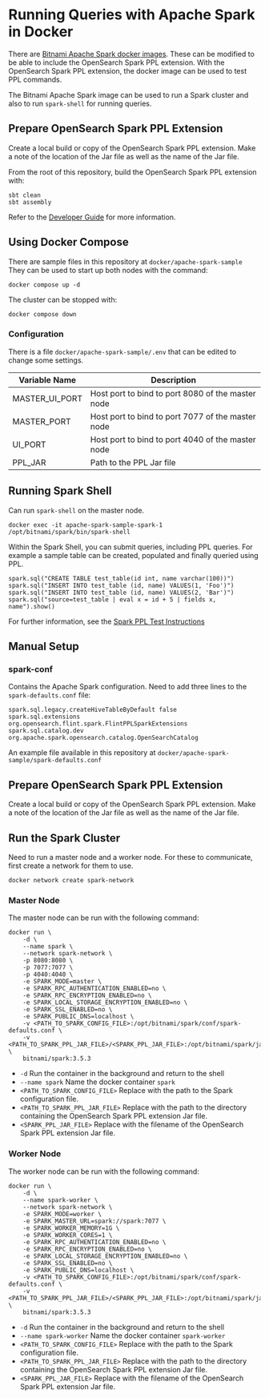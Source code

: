 # Running Queries with Apache Spark in Docker

There are [Bitnami Apache Spark docker images](https://hub.docker.com/r/bitnami/spark).
These can be modified to be able to include the OpenSearch Spark PPL extension. With the OpenSearch
Spark PPL extension, the docker image can be used to test PPL commands.

The Bitnami Apache Spark image can be used to run a Spark cluster and also to run
`spark-shell` for running queries.

## Prepare OpenSearch Spark PPL Extension

Create a local build or copy of the OpenSearch Spark PPL extension. Make a note of the
location of the Jar file as well as the name of the Jar file.

From the root of this repository, build the OpenSearch Spark PPL extension with:

```
sbt clean
sbt assembly
```

Refer to the [Developer Guide](../DEVELOPER_GUIDE.md) for more information.

## Using Docker Compose

There are sample files in this repository at `docker/apache-spark-sample` They can be used to
start up both nodes with the command:

```
docker compose up -d
```

The cluster can be stopped with:

```
docker compose down
```

### Configuration

There is a file `docker/apache-spark-sample/.env` that can be edited to change some settings.

| Variable Name  | Description                                       |
|----------------|---------------------------------------------------|
| MASTER_UI_PORT | Host port to bind to port 8080 of the master node |
| MASTER_PORT    | Host port to bind to port 7077 of the master node |
| UI_PORT        | Host port to bind to port 4040 of the master node |
| PPL_JAR        | Path to the PPL Jar file                          |

## Running Spark Shell

Can run `spark-shell` on the master node.

```
docker exec -it apache-spark-sample-spark-1 /opt/bitnami/spark/bin/spark-shell
```

Within the Spark Shell, you can submit queries, including PPL queries. For example a sample
table can be created, populated and finally queried using PPL.

```
spark.sql("CREATE TABLE test_table(id int, name varchar(100))")
spark.sql("INSERT INTO test_table (id, name) VALUES(1, 'Foo')")
spark.sql("INSERT INTO test_table (id, name) VALUES(2, 'Bar')")
spark.sql("source=test_table | eval x = id + 5 | fields x, name").show()
```

For further information, see the [Spark PPL Test Instructions](ppl-lang/local-spark-ppl-test-instruction.md)

## Manual Setup

### spark-conf

Contains the Apache Spark configuration. Need to add three lines to the `spark-defaults.conf`
file:
```
spark.sql.legacy.createHiveTableByDefault false
spark.sql.extensions org.opensearch.flint.spark.FlintPPLSparkExtensions
spark.sql.catalog.dev org.apache.spark.opensearch.catalog.OpenSearchCatalog
```

An example file available in this repository at `docker/apache-spark-sample/spark-defaults.conf`

## Prepare OpenSearch Spark PPL Extension

Create a local build or copy of the OpenSearch Spark PPL extension. Make a note of the
location of the Jar file as well as the name of the Jar file.

## Run the Spark Cluster

Need to run a master node and a worker node. For these to communicate, first create a network
for them to use.

```
docker network create spark-network
```

### Master Node

The master node can be run with the following command:
```
docker run \
    -d \
    --name spark \
    --network spark-network \
    -p 8080:8080 \
    -p 7077:7077 \
    -p 4040:4040 \
    -e SPARK_MODE=master \
    -e SPARK_RPC_AUTHENTICATION_ENABLED=no \
    -e SPARK_RPC_ENCRYPTION_ENABLED=no \
    -e SPARK_LOCAL_STORAGE_ENCRYPTION_ENABLED=no \
    -e SPARK_SSL_ENABLED=no \
    -e SPARK_PUBLIC_DNS=localhost \
    -v <PATH_TO_SPARK_CONFIG_FILE>:/opt/bitnami/spark/conf/spark-defaults.conf \
    -v <PATH_TO_SPARK_PPL_JAR_FILE>/<SPARK_PPL_JAR_FILE>:/opt/bitnami/spark/jars/<SPARK_PPL_JAR_FILE> \
    bitnami/spark:3.5.3
```

* `-d`
   Run the container in the background and return to the shell
* `--name spark`
   Name the docker container `spark`
* `<PATH_TO_SPARK_CONFIG_FILE>`
   Replace with the path to the Spark configuration file.
* `<PATH_TO_SPARK_PPL_JAR_FILE>`
   Replace with the path to the directory containing the OpenSearch Spark PPL extension
   Jar file.
* `<SPARK_PPL_JAR_FILE>`
   Replace with the filename of the OpenSearch Spark PPL extension Jar file.

### Worker Node

The worker node can be run with the following command:
```
docker run \
    -d \
    --name spark-worker \
    --network spark-network \
    -e SPARK_MODE=worker \
    -e SPARK_MASTER_URL=spark://spark:7077 \
    -e SPARK_WORKER_MEMORY=1G \
    -e SPARK_WORKER_CORES=1 \
    -e SPARK_RPC_AUTHENTICATION_ENABLED=no \
    -e SPARK_RPC_ENCRYPTION_ENABLED=no \
    -e SPARK_LOCAL_STORAGE_ENCRYPTION_ENABLED=no \
    -e SPARK_SSL_ENABLED=no \
    -e SPARK_PUBLIC_DNS=localhost \
    -v <PATH_TO_SPARK_CONFIG_FILE>:/opt/bitnami/spark/conf/spark-defaults.conf \
    -v <PATH_TO_SPARK_PPL_JAR_FILE>/<SPARK_PPL_JAR_FILE>:/opt/bitnami/spark/jars/<SPARK_PPL_JAR_FILE> \
    bitnami/spark:3.5.3
```

* `-d`
  Run the container in the background and return to the shell
* `--name spark-worker`
  Name the docker container `spark-worker`
* `<PATH_TO_SPARK_CONFIG_FILE>`
  Replace with the path to the Spark configuration file.
* `<PATH_TO_SPARK_PPL_JAR_FILE>`
  Replace with the path to the directory containing the OpenSearch Spark PPL extension
  Jar file.
* `<SPARK_PPL_JAR_FILE>`
  Replace with the filename of the OpenSearch Spark PPL extension Jar file.
